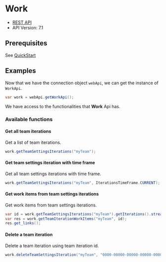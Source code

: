 # Work

- [REST API](https://docs.microsoft.com/en-us/rest/api/azure/devops/work/?view=azure-devops-rest-6.1)
- API Version: 7.1

## Prerequisites

See [QuickStart](quickstart.md)

## Examples

Now that we have the connection object `webApi`, we can get the instance of `WorkApi`.

```java
var work = webApi.getWorkApi();
```

We have access to the functionalities that **Work** Api has.

### Available functions

#### Get all team iterations

Get a list of team iterations.

```java
work.getTeamSettingsIterations("myTeam");
```

#### Get team settings iteration with time frame

Get all team settings iterations with time frame.

```java
work.getTeamSettingsIterations("myTeam", IterationsTimeFrame.CURRENT);
```

#### Get work items from team settings iterations

Get work items from team settings iterations.

```java
var id = work.getTeamSettingsIterations("myTeam").getIterations().stream().findFirst().get().getId();
var res = work.getTeamIterationWorkItems("myTeam", id);
res.get_links();
```

#### Delete a team iteration

Delete a team iteration using team iteration id.

```java
work.deleteTeamSettingsIteration("myTeam", "0000-00000-00000-00000-00000"); // team iteration GUID here.
```
